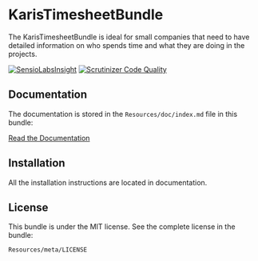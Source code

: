 KarisTimesheetBundle
=============

The KarisTimesheetBundle is ideal for small companies that need to have detailed information 
on who spends time and what they are doing in the projects.

[![SensioLabsInsight](https://insight.sensiolabs.com/projects/2a8564da-2ca0-4b91-91fb-7f29d6b94947/small.png)](https://insight.sensiolabs.com/projects/2a8564da-2ca0-4b91-91fb-7f29d6b94947)
[![Scrutinizer Code Quality](https://scrutinizer-ci.com/g/Zhamdi/KarisTimesheetBundle/badges/quality-score.png?b=master)](https://scrutinizer-ci.com/g/Zhamdi/KarisTimesheetBundle/?branch=master)

Documentation
-------------

The documentation is stored in the `Resources/doc/index.md`
file in this bundle:

[Read the Documentation](https://github.com/Zhamdi/KarisTimesheetBundle/blob/master/Resources/doc/index.md)

Installation
------------

All the installation instructions are located in documentation.

License
-------

This bundle is under the MIT license. See the complete license in the bundle:

    Resources/meta/LICENSE
